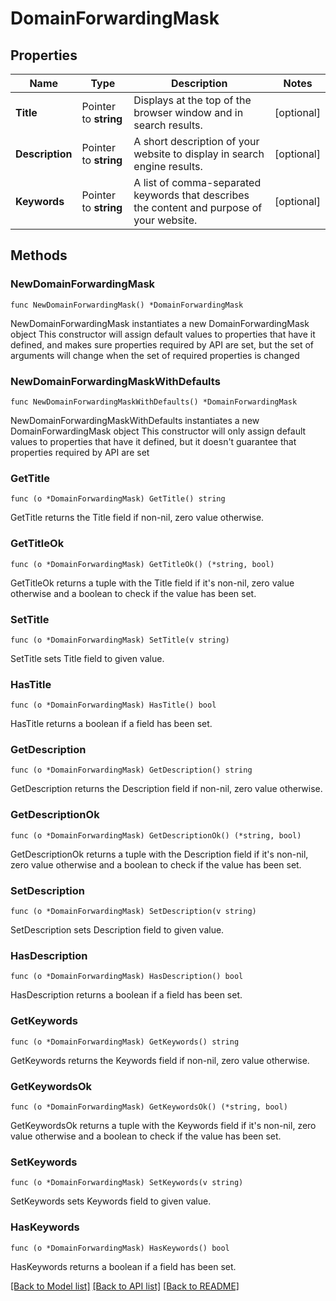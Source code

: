 # DomainForwardingMask

## Properties

Name | Type | Description | Notes
------------ | ------------- | ------------- | -------------
**Title** | Pointer to **string** | Displays at the top of the browser window and in search results. | [optional] 
**Description** | Pointer to **string** | A short description of your website to display in search engine results. | [optional] 
**Keywords** | Pointer to **string** | A list of comma-separated keywords that describes the content and purpose of your website. | [optional] 

## Methods

### NewDomainForwardingMask

`func NewDomainForwardingMask() *DomainForwardingMask`

NewDomainForwardingMask instantiates a new DomainForwardingMask object
This constructor will assign default values to properties that have it defined,
and makes sure properties required by API are set, but the set of arguments
will change when the set of required properties is changed

### NewDomainForwardingMaskWithDefaults

`func NewDomainForwardingMaskWithDefaults() *DomainForwardingMask`

NewDomainForwardingMaskWithDefaults instantiates a new DomainForwardingMask object
This constructor will only assign default values to properties that have it defined,
but it doesn't guarantee that properties required by API are set

### GetTitle

`func (o *DomainForwardingMask) GetTitle() string`

GetTitle returns the Title field if non-nil, zero value otherwise.

### GetTitleOk

`func (o *DomainForwardingMask) GetTitleOk() (*string, bool)`

GetTitleOk returns a tuple with the Title field if it's non-nil, zero value otherwise
and a boolean to check if the value has been set.

### SetTitle

`func (o *DomainForwardingMask) SetTitle(v string)`

SetTitle sets Title field to given value.

### HasTitle

`func (o *DomainForwardingMask) HasTitle() bool`

HasTitle returns a boolean if a field has been set.

### GetDescription

`func (o *DomainForwardingMask) GetDescription() string`

GetDescription returns the Description field if non-nil, zero value otherwise.

### GetDescriptionOk

`func (o *DomainForwardingMask) GetDescriptionOk() (*string, bool)`

GetDescriptionOk returns a tuple with the Description field if it's non-nil, zero value otherwise
and a boolean to check if the value has been set.

### SetDescription

`func (o *DomainForwardingMask) SetDescription(v string)`

SetDescription sets Description field to given value.

### HasDescription

`func (o *DomainForwardingMask) HasDescription() bool`

HasDescription returns a boolean if a field has been set.

### GetKeywords

`func (o *DomainForwardingMask) GetKeywords() string`

GetKeywords returns the Keywords field if non-nil, zero value otherwise.

### GetKeywordsOk

`func (o *DomainForwardingMask) GetKeywordsOk() (*string, bool)`

GetKeywordsOk returns a tuple with the Keywords field if it's non-nil, zero value otherwise
and a boolean to check if the value has been set.

### SetKeywords

`func (o *DomainForwardingMask) SetKeywords(v string)`

SetKeywords sets Keywords field to given value.

### HasKeywords

`func (o *DomainForwardingMask) HasKeywords() bool`

HasKeywords returns a boolean if a field has been set.


[[Back to Model list]](../README.md#documentation-for-models) [[Back to API list]](../README.md#documentation-for-api-endpoints) [[Back to README]](../README.md)


